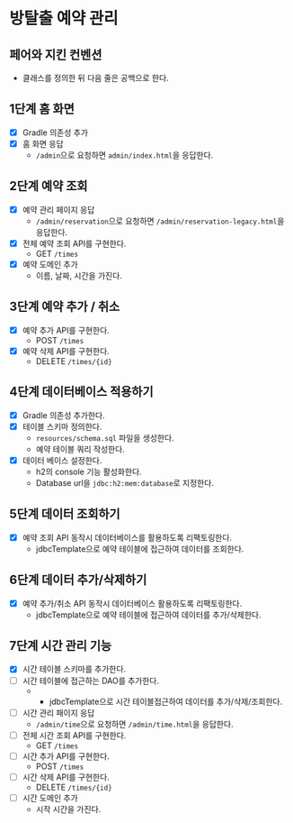 # 방탈출 예약 관리

## 페어와 지킨 컨벤션

- 클래스를 정의한 뒤 다음 줄은 공백으로 한다.

## 1단계 홈 화면

- [x] Gradle 의존성 추가
- [x] 홈 화면 응답
    - `/admin`으로 요청하면 `admin/index.html`을 응답한다.

## 2단계 예약 조회

- [x] 예약 관리 페이지 응답
    - `/admin/reservation`으로 요청하면 `/admin/reservation-legacy.html`을 응답한다.
- [x] 전체 예약 조회 API를 구현한다.
    - GET `/times`
- [x] 예약 도메인 추가
    - 이름, 날짜, 시간을 가진다.

## 3단계 예약 추가 / 취소

- [x] 예약 추가 API를 구현한다.
    - POST `/times`
- [x] 예약 삭제 API를 구현한다.
    - DELETE `/times/{id}`

## 4단계 데이터베이스 적용하기

- [x] Gradle 의존성 추가한다.
- [x] 테이블 스키마 정의한다.
  - `resources/schema.sql` 파일을 생성한다.
  - 예약 테이블 쿼리 작성한다.
- [x] 데이터 베이스 설정한다.
  - h2의 console 기능 활성화한다.
  - Database url을 `jdbc:h2:mem:database`로 지정한다.

## 5단계 데이터 조회하기

- [x] 예약 조회 API 동작시 데이터베이스를 활용하도록 리팩토링한다.
  - jdbcTemplate으로 예약 테이블에 접근하여 데이터를 조회한다.

## 6단계 데이터 추가/삭제하기

- [x] 예약 추가/취소 API 동작시 데이터베이스 활용하도록 리팩토링한다.
  - jdbcTemplate으로 예약 테이블에 접근하여 데이터를 추가/삭제한다.

## 7단계 시간 관리 기능

- [x] 시간 테이블 스키마를 추가한다.
- [ ] 시간 테이블에 접근하는 DAO를 추가한다.
  - - jdbcTemplate으로 시간 테이블접근하여 데이터를 추가/삭제/조회한다.
- [ ] 시간 관리 패이지 응답
  - `/admin/time`으로 요청하면 `/admin/time.html`을 응답한다.
- [ ] 전체 시간 조회 API를 구현한다.
  - GET `/times`
- [ ] 시간 추가 API를 구현한다.
  - POST `/times`
- [ ] 시간 삭제 API를 구현한다.
  - DELETE `/times/{id}`
- [ ] 시간 도메인 추가
  - 시작 시간을 가진다.